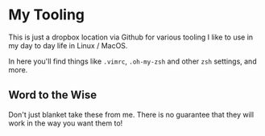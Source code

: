 # My Tooling
This is just a dropbox location via Github for various tooling I like to use in my day to day life in Linux / MacOS.

In here you'll find things like `.vimrc`, `.oh-my-zsh` and other `zsh` settings, and more.

## Word to the Wise
Don't just blanket take these from me. There is no guarantee that they will work in the way you want them to!
